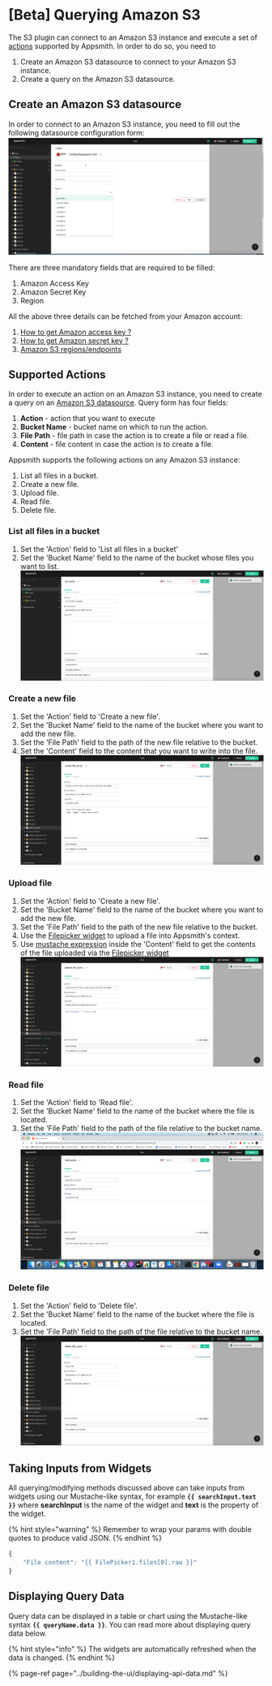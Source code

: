 # [Beta] Querying Amazon S3
The S3 plugin can connect to an Amazon S3 instance and execute a set of [actions](#supported-actions) supported by 
Appsmith. In order to do so, you need to
1. Create an Amazon S3 datasource to connect to your Amazon S3 instance.
2. Create a query on the Amazon S3 datasource.

## Create an Amazon S3 datasource
In order to connect to an Amazon S3 instance, you need to fill out the following datasource configuration form:
![Click to expand](../.gitbook/assets/s3_create_datasource.png)

There are three mandatory fields that are required to be filled: 
1. Amazon Access Key
2. Amazon Secret Key
3. Region

All the above three details can be fetched from your Amazon account:
1. [How to get Amazon access key ?](https://Amazon.amazon.com/premiumsupport/knowledge-center/create-access-key/)
2. [How to get Amazon secret key ?](https://Amazon.amazon.com/blogs/security/wheres-my-secret-access-key/#:~:text=Secret%20access%20keys%20are%E2%80%94as,key%20after%20its%20initial%20creation.)
3. [Amazon S3 regions/endpoints](https://docs.Amazon.amazon.com/general/latest/gr/rande.html)

## Supported Actions
In order to execute an action on an Amazon S3 instance, you need to create a query on an [Amazon S3 datasource](#create-an-s3-datasource). 
Query form has four fields:
1. **Action** - action that you want to execute
2. **Bucket Name** - bucket name on which to run the action. 
3. **File Path** - file path in case the action is to create a file or read a file.
4. **Content**  - file content in case the action is to create a file.

Appsmith supports the following actions on any Amazon S3 instance:
1. List all files in a bucket.
2. Create a new file.
3. Upload file.   
4. Read file.
5. Delete file.

### List all files in a bucket
1. Set the 'Action' field to 'List all files in a bucket'
2. Set the 'Bucket Name' field to the name of the bucket whose files you want to list.
![Click to expand](../.gitbook/assets/s3_list_query.png)

### Create a new file
1. Set the 'Action' field to 'Create a new file'.
2. Set the 'Bucket Name' field to the name of the bucket where you want to add the new file.
3. Set the 'File Path' field to the path of the new file relative to the bucket.
4. Set the 'Content' field to the content that you want to write into the file.
![Click to expand](../.gitbook/assets/s3_create_query.png)
   
### Upload file
1. Set the 'Action' field to 'Create a new file'.
2. Set the 'Bucket Name' field to the name of the bucket where you want to add the new file.
3. Set the 'File Path' field to the path of the new file relative to the bucket.
4. Use the [Filepicker widget](https://docs.appsmith.com/widget-reference/filepicker) to upload a file into Appsmith's 
   context.
5. Use [mustache expression](#taking-inputs-from-widgets) inside the 'Content' field to get the contents of the file 
   uploaded via 
   the [Filepicker 
   widget](https://docs.appsmith.com/widget-reference/filepicker)
![Click to expand](../.gitbook/assets/s3_upload_query_using_filepicker.png) 
   
### Read file
1. Set the 'Action' field to 'Read file'.
2. Set the 'Bucket Name' field to the name of the bucket where the file is located.
3. Set the 'File Path' field to the path of the file relative to the bucket name.
![Click to expand](../.gitbook/assets/s3_read_query.png)
   
### Delete file
1. Set the 'Action' field to 'Delete file'.
2. Set the 'Bucket Name' field to the name of the bucket where the file is located.
3. Set the 'File Path' field to the path of the file relative to the bucket name.
![Click to expand](../.gitbook/assets/s3_delete_query.png)

## Taking Inputs from Widgets

All querying/modifying methods discussed above can take inputs from widgets using our Mustache-like syntax, for example **`{{ searchInput.text }}`** where **searchInput** is the name of the widget and **text** is the property of the widget.

{% hint style="warning" %}
Remember to wrap your params with double quotes to produce valid JSON.
{% endhint %}

```javascript
{
    "File content": "{{ FilePicker1.files[0].raw }}"
}
```

## Displaying Query Data

Query data can be displayed in a table or chart using the Mustache-like syntax **`{{ queryName.data }}`**. You can read more about displaying query data below.

{% hint style="info" %}
The widgets are automatically refreshed when the data is changed.
{% endhint %}

{% page-ref page="../building-the-ui/displaying-api-data.md" %}
